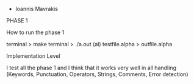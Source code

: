 - Ioannis Mavrakis

PHASE 1

How to run the phase 1

terminal > make 
terminal > ./a.out (al) testfile.alpha > outfile.alpha


Implementation Level 

I test all the phase 1 and I think that it works very well in all handling
(Keywords, Punctuation, Operators, Strings, Comments, Error detection)
